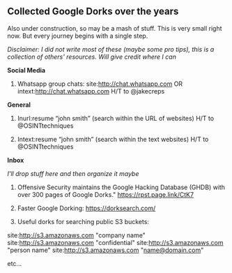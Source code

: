 ## Collected Google Dorks over the years

Also under construction, so may be a mash of stuff.
This is very small right now.  But every journey begins with a single step.

*Disclaimer: I did not write most of these (maybe some pro tips), this is a collection of others' resources.  Will give credit where I can*

**Social Media**
1.  Whatsapp group chats: site:http://chat.whatsapp.com OR intext:http://chat.whatsapp.com  H/T to @jakecreps

**General**
1. Inurl:resume “john smith”
(search within the URL of websites)  H/T to @OSINTtechniques
 
2. Intext:resume “john smith”
(search within the text websites)  H/T to @OSINTtechniques

**Inbox**

*I'll drop stuff here and then organize it maybe*

1. Offensive Security maintains the Google Hacking Database (GHDB) with over 300 pages of Google Dorks." https://rpst.page.link/CtK7

2. Faster Google Dorking: https://dorksearch.com/

3.  Useful dorks for searching public S3 buckets:

site:http://s3.amazonaws.com "company name"
site:http://s3.amazonaws.com "confidential"
site:http://s3.amazonaws.com "person name"
site:http://s3.amazonaws.com "name@domain.com"

etc...

